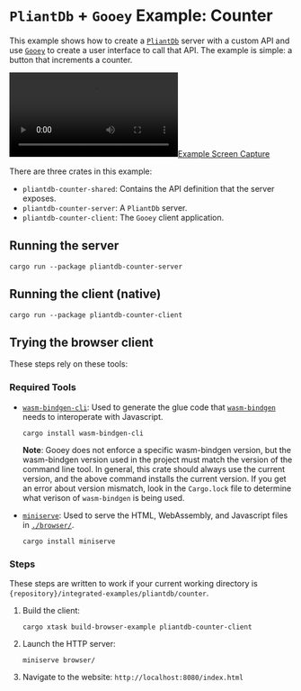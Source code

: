 # `PliantDb` + `Gooey` Example: Counter

This example shows how to create a [`PliantDb`](https://github.com/khonsulabs/pliantdb/) server with a custom API and use [`Gooey`](https://github.com/khonsulabs/gooey/) to create a user interface to call that API. The example is simple: a button that increments a counter.

[![Example Screen Capture](./screencapture.mp4)](./screencapture.mp4)

There are three crates in this example:

- `pliantdb-counter-shared`: Contains the API definition that the server exposes.
- `pliantdb-counter-server`: A `PliantDb` server.
- `pliantdb-counter-client`: The `Gooey` client application.

## Running the server

`cargo run --package pliantdb-counter-server`

## Running the client (native)

`cargo run --package pliantdb-counter-client`

## Trying the browser client

These steps rely on these tools:

### Required Tools

- [`wasm-bindgen-cli`](https://rustwasm.github.io/wasm-bindgen/reference/cli.html): Used to generate the glue code that [`wasm-bindgen`](https://github.com/rustwasm/wasm-bindgen) needs to interoperate with Javascript.

  ```cargo install wasm-bindgen-cli```

  **Note**: Gooey does not enforce a specific wasm-bindgen version, but the wasm-bindgen version used in the project must match the version of the command line tool. In general, this crate should always use the current version, and the above command installs the current version. If you get an error about version mismatch, look in the `Cargo.lock` file to determine what verison of `wasm-bindgen` is being used.

- [`miniserve`](https://github.com/svenstaro/miniserve): Used to serve the HTML, WebAssembly, and Javascript files in [`./browser/`](./browser).

  ```cargo install miniserve```

### Steps

These steps are written to work if your current working directory is `{repository}/integrated-examples/pliantdb/counter`.

1. Build the client:

   `cargo xtask build-browser-example pliantdb-counter-client`

2. Launch the HTTP server:

   `miniserve browser/`

3. Navigate to the website: `http://localhost:8080/index.html`
